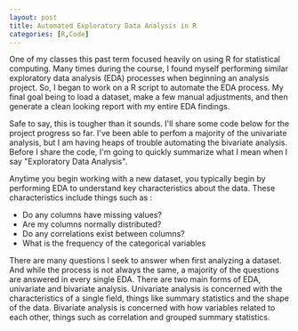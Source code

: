 ```yaml
---
layout: post
title: Automated Exploratory Data Analysis in R
categories: [R,Code]
---
```


One of my classes this past term focused heavily on using R for statistical computing.  Many times during the course, I found myself performing similar exploratory data analysis (EDA) processes when beginning an analysis project. So, I began to work on a R script to automate the EDA process.  My final goal being to load a dataset, make a few manual adjustments, and then generate a clean looking report with my entire EDA findings.  

Safe to say, this is tougher than it sounds. I'll share some code below for the project progress so far.  I've been able to perfom a majority of the univariate analysis, but I am having heaps of trouble automating the bivariate analysis. Before I share the code, I'm going to quickly summarize what I mean when I say "Exploratory Data Analysis". 

Anytime you begin working with a new dataset, you typically begin by performing EDA to understand key characteristics about the data.  These characteristics include things such as : 
<ul>
    <li>Do any columns have missing values?</li>
    <li>Are my columns normally distributed?</li>
    <li>Do any correlations exist between columns?</li>
    <li>What is the frequency of the categorical variables</li>
</ul>

There are many questions I seek to answer when first analyzing a dataset. And while the process is not always the same, a majority of the questions are answered in every single EDA.  There are two main forms of EDA, univariate and bivariate analysis.  Univariate analysis is concerned with the characteristics of a single field, things like summary statistics and the shape of the data.  Bivariate analysis is concerned with how variables related to each other, things such as correlation and grouped summary statistics. 



